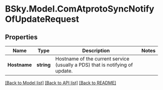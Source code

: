 # BSky.Model.ComAtprotoSyncNotifyOfUpdateRequest

## Properties

Name | Type | Description | Notes
------------ | ------------- | ------------- | -------------
**Hostname** | **string** | Hostname of the current service (usually a PDS) that is notifying of update. | 

[[Back to Model list]](../README.md#documentation-for-models) [[Back to API list]](../README.md#documentation-for-api-endpoints) [[Back to README]](../README.md)


